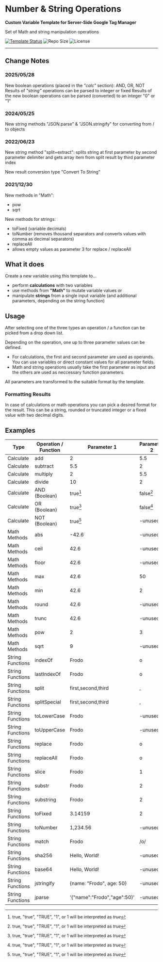# Number & String Operations
**Custom Variable Template for Server-Side Google Tag Manager**

Set of Math and string manipulation operations 

[![Template Status](https://img.shields.io/badge/Community%20Template%20Gallery%20Status-published-green)](https://tagmanager.google.com/gallery/#/owners/mbaersch/templates/number-string-operations) ![Repo Size](https://img.shields.io/github/repo-size/mbaersch/number-string-operations) ![License](https://img.shields.io/github/license/mbaersch/number-string-operations)

---

## Change Notes

### 2025/05/28
New boolean operations (placed in the *"calc"* section): AND, OR, NOT
Results of *"string"* operations can be parsed to integer or fixed 
Results of the new boolean operations can be parsed (converted) to an integer "0" or "1"

### 2024/05/25
New string methods "JSON.parse" & "JSON.stringify" for converting from / to objects

### 2022/06/23
New string method "split+extract": splits string at first parameter by second parameter delimiter and gets array item from split result by third parameter index

New result conversion type "Convert To String" 


### 2021/12/30
New methods in "Math":
- pow
- sqrt

New methods for strings:
- toFixed (variable decimals)
- toNumber (removes thousand separators and converts values with comma as decimal separators)
- replaceAll
- allows empty values as parameter 3 for replace / replaceAll

## What it does
Create a new variable using this template to...

- perform **calculations** with two variables
- use methods from **"Math"** to mutate variable values or
- manipulate **strings** from a single input variable (and additional parameters, depending on the string function)

## Usage
After selecting one of the three types an operation / a function can be picked from a drop down list. 

Depending on the operation, one up to three parameter values can be defined. 

- For calculations, the first and second parameter are used as operands. You can use variables or direct constant values for all parameter fields. 
- Math and string operations usually take the first parameter as input and the others are used as neccessary function parameters.

All parameters are transformed to the suitable format by the template.

### Formatting Results
In case of calculations or math operations you can pick a desired format for the result. This can be a string, rounded or truncated integer or a fixed value with two decimal digits.

## Examples

Type | Operation / Function | Parameter 1 | Parameter 2 | Parameter 3 | JavaScript Equivalent | Result
---- | ---- | ---- | ---- | ---- | ---- | ----
Calculate | add | 2 | 5.5 | -unused- | 2 + 5.5 | 7.5
Calculate | subtract | 5.5 | 2 | -unused- | 5.5 - 2 | 3.5
Calculate | multiply | 2 | 5.5 | -unused- | 2 * 5.5 | 11
Calculate | divide | 10 | 2 | -unused- | 10 / 2 | 5
Calculate | AND (Boolean) | true[^1] | false[^1]  | -unused- | true && false | false
Calculate | OR (Boolean) | true[^1] | false[^1] | -unused- | true || false | true
Calculate | NOT (Boolean) | true[^1] | -unused- | -unused- | !true | false
Math Methods | abs | -42.6 | -unused- | -unused- | Math.abs(-42.6) | 42.6
Math Methods | ceil | 42.6 | -unused- | -unused- | Math.ceil(42.6) | 43
Math Methods | floor | 42.6 | -unused- | -unused- | Math.floor(42.6) | 42
Math Methods | max | 42.6 | 50 | -unused- | Math.max(42.6, 50) | 50
Math Methods | min | 42.6 | 2 | -unused- | Math.min(42.6, 2) | 2
Math Methods | round | 42.6 | -unused- | -unused- | Math.round(42.6) | 43
Math Methods | trunc | 42.6 | -unused- | -unused- | Math.floor(42.6) | 42
Math Methods | pow | 2 | 3 | -unused- | Math.pow(2, 3) | 8
Math Methods | sqrt | 9 | -unused- | -unused- | Math.sqrt(9) | 3
String Functions | indexOf | Frodo | o | -unused- | "Frodo".indexOf('o') | 2
String Functions | lastIndexOf | Frodo | o | -unused- | "Frodo".lastIndexOf('o') | 4
String Functions | split | first,second,third | , | -unused- | "first,second,third".split(',') | ["first", "second", "third"]
String Functions | splitSpecial | first,second,third | , | 1 | "first,second,third".split(',')[1] | "second"
String Functions | toLowerCase | Frodo | -unused- | -unused- | "Frodo".toLowerCase() | "frodo"
String Functions | toUpperCase | Frodo | -unused- | -unused- | "Frodo".toUpperCase() | "FRODO"
String Functions | replace | Frodo | o | a | "Frodo".replace('o', 'a') | "Frado"
String Functions | replaceAll | Frodo | o | a | replaceAll("Frodo", 'o', 'a') | "Frada"
String Functions | slice | Frodo | 1 | 3 | "Frodo".slice(1, 3) | "ro"
String Functions | substr | Frodo | 2 | 3 | "Frodo".substring(2, 5) | "odo"
String Functions | substring | Frodo | 2 | 3 | "Frodo".substring(2, 3) | "o"
String Functions | toFixed | 3.14159 | 2 | -unused- | (3.14159).toFixed(2) | 3.14
String Functions | toNumber | 1,234.56 | -unused- | -unused- | +(1,234.56) | 1234.56
String Functions | match | Frodo | /o/ | -unused- | "Frodo".match(/o/) | ["o"]
String Functions | sha256 | Hello, World! | -unused- | -unused- | sha256Sync("Hello, World!") | "dffd6021bb2bd5b0af676290809ec3a53191dd81c7f70a4b28688a362182986f"
String Functions | base64 | Hello, World! | -unused- | -unused- | toBase64("Hello, World!") | "SGVsbG8sIFdvcmxkIQ=="
String Functions | jstringify | {name: "Frodo", age: 50} | -unused- | -unused- | JSON.stringify({name: "Frodo", age: 50}) | '{"name":"Frodo","age":50}'
String Functions | jparse | '{"name":"Frodo","age":50}' | -unused- | -unused- | JSON.parse('{"name":"Frodo","age":50}') | {name: "Frodo", age: 50}

[^1]: true, "true", "TRUE", "1", or 1 will be interpreted as *true*